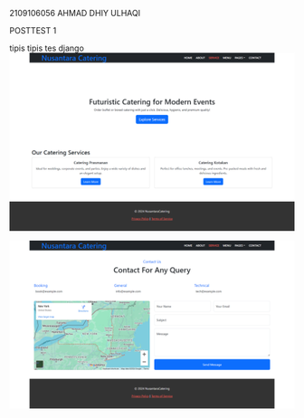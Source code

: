 2109106056
AHMAD DHIY ULHAQI

POSTTEST 1 

tipis tipis tes django
![alt text](WEB1.png)

![alt text](WEB2.png)

